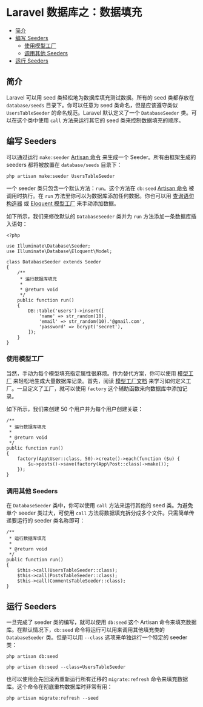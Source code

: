 # Laravel 数据库之：数据填充

- [简介](#introduction)
- [编写 Seeders](#writing-seeders)
    - [使用模型工厂](#using-model-factories)
    - [调用其他 Seeders](#calling-additional-seeders)
- [ 运行 Seeders](#running-seeders)

<a name="introduction"></a>
## 简介

Laravel 可以用 seed 类轻松地为数据库填充测试数据。所有的 seed 类都存放在 `database/seeds` 目录下。你可以任意为 seed 类命名，但是应该遵守类似 `UsersTableSeeder` 的命名规范。Laravel 默认定义了一个 `DatabaseSeeder` 类。可以在这个类中使用 `call` 方法来运行其它的 seed 类来控制数据填充的顺序。

<a name="writing-seeders"></a>
## 编写 Seeders

可以通过运行 `make:seeder` [Artisan 命令](/docs/{{version}}/artisan) 来生成一个 Seeder。所有由框架生成的 seeders 都将被放置在 `database/seeds` 目录下：

    php artisan make:seeder UsersTableSeeder

一个 seeder 类只包含一个默认方法：`run`。这个方法在 `db:seed` [Artisan 命令](/docs/{{version}}/artisan) 被调用时执行。在 `run` 方法里你可以为数据库添加任何数据。你也可以用 [查询语句构造器](/docs/{{version}}/queries) 或 [Eloquent 模型工厂](/docs/{{version}}/database-testing#writing-factories) 来手动添加数据。

如下所示，我们来修改默认的 `DatabaseSeeder` 类并为 `run` 方法添加一条数据库插入语句：

    <?php
    
    use Illuminate\Database\Seeder;
    use Illuminate\Database\Eloquent\Model;
    
    class DatabaseSeeder extends Seeder
    {
        /**
         * 运行数据库填充
         *
         * @return void
         */
        public function run()
        {
            DB::table('users')->insert([
                'name' => str_random(10),
                'email' => str_random(10).'@gmail.com',
                'password' => bcrypt('secret'),
            ]);
        }
    }

<a name="using-model-factories"></a>
### 使用模型工厂

当然，手动为每个模型填充指定属性很麻烦。作为替代方案，你可以使用 [模型工厂](/docs/{{version}}/database-testing#writing-factories) 来轻松地生成大量数据库记录。首先，阅读 [模型工厂文档](/docs/{{version}}/database-testing#writing-factories) 来学习如何定义工厂。一旦定义了工厂，就可以使用 `factory` 这个辅助函数来向数据库中添加记录。

如下所示，我们来创建 50 个用户并为每个用户创建关联：

    /**
     * 运行数据库填充
     *
     * @return void
     */
    public function run()
    {
        factory(App\User::class, 50)->create()->each(function ($u) {
            $u->posts()->save(factory(App\Post::class)->make());
        });
    }

<a name="calling-additional-seeders"></a>
### 调用其他 Seeders

在 `DatabaseSeeder` 类中，你可以使用 `call` 方法来运行其他的 seed 类。为避免单个 seeder 类过大，可使用 `call` 方法将数据填充拆分成多个文件。只需简单传递要运行的 seeder 类名称即可：

    /**
     * 运行数据库填充
     *
     * @return void
     */
    public function run()
    {
        $this->call(UsersTableSeeder::class);
        $this->call(PostsTableSeeder::class);
        $this->call(CommentsTableSeeder::class);
    }

<a name="running-seeders"></a>
## 运行 Seeders

一旦完成了 seeder 类的编写，就可以使用 `db:seed` 这个 Artisan 命令来填充数据库。在默认情况下，`db:seed` 命令将运行可以用来调用其他填充类的 `DatabaseSeeder` 类。但是可以用 `--class` 选项来单独运行一个特定的 seeder 类：

    php artisan db:seed
    
    php artisan db:seed --class=UsersTableSeeder

也可以使用会先回滚再重新运行所有迁移的 `migrate:refresh` 命令来填充数据库。这个命令在彻底重构数据库时非常有用：

    php artisan migrate:refresh --seed

